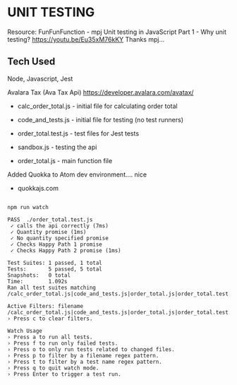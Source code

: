 # UNIT TESTING

Resource: FunFunFunction - mpj
Unit testing in JavaScript Part 1 - Why unit testing?
https://youtu.be/Eu35xM76kKY
Thanks mpj...

## Tech Used
Node, Javascript, Jest

Avalara Tax (Ava Tax Api)
https://developer.avalara.com/avatax/

- calc_order_total.js - initial file for calculating order total
- code_and_tests.js - initial file for testing (no test runners)

- order_total.test.js - test files for Jest tests
- sandbox.js - testing the api
- order_total.js - main function file

Added Quokka to Atom dev environment.... nice
- quokkajs.com


```

npm run watch

PASS  ./order_total.test.js
 ✓ calls the api correctly (7ms)
 ✓ Quantity promise (1ms)
 ✓ No quantity specified promise
 ✓ Checks Happy Path 1 promise
 ✓ Checks Happy Path 2 promise (1ms)

Test Suites: 1 passed, 1 total
Tests:       5 passed, 5 total
Snapshots:   0 total
Time:        1.092s
Ran all test suites matching /calc_order_total.js|code_and_tests.js|order_total.js|order_total.test.js|sandbox.js/i.

Active Filters: filename /calc_order_total.js|code_and_tests.js|order_total.js|order_total.test.js|sandbox.js/
› Press c to clear filters.

Watch Usage
› Press a to run all tests.
› Press f to run only failed tests.
› Press o to only run tests related to changed files.
› Press p to filter by a filename regex pattern.
› Press t to filter by a test name regex pattern.
› Press q to quit watch mode.
› Press Enter to trigger a test run.

```
